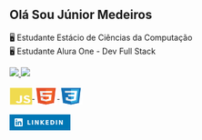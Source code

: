## Olá Sou Júnior Medeiros

🖥️ Estudante Estácio de Ciências da Computação<br>
🖥️ Estudante Alura One - Dev Full Stack
<div style="display: flex; flex-direction: row">
  <a href="https://github.com/Medeiros000">
    <img height="180em" src="https://github-readme-stats-sigma-five.vercel.app/api?username=Medeiros000&show_icons=true&theme=discord_old_blurple&include_all_commits=true&count_private=true"/>
  <img height="180em" src="https://github-readme-stats-sigma-five.vercel.app/api/top-langs/?username=Medeiros000&layout=compact&langs_count=7&theme=discord_old_blurple"/>
</div>
<div style="display: inline_block"><br>
  <img align="center" alt="Js" height="30" width="40" src="https://github.com/Medeiros000/Medeiros000/blob/main/imagens/javascript-plain.svg">
  <img align="center" alt="HTML" height="30" width="40" src="https://github.com/Medeiros000/Medeiros000/blob/main/imagens/html5-original.svg">
  <img align="center" alt="CSS" height="30" width="40" src="https://github.com/Medeiros000/Medeiros000/blob/main/imagens/css3-original.svg">
  </div>
  <div style="display: inline_block"><br>
  <a href="https://www.linkedin.com/in/j%C3%BAnior-medeiros-a58072259/" target="_blank"><img src="https://github.com/Medeiros000/Medeiros000/blob/main/imagens/Linkedin.png" target="_blank"></a>
  </div>
